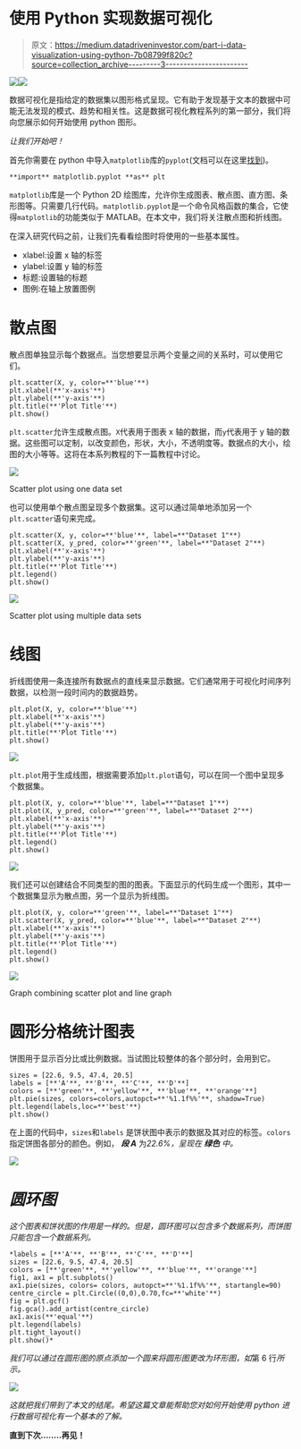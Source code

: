 # 使用 Python 实现数据可视化

> 原文：<https://medium.datadriveninvestor.com/part-i-data-visualization-using-python-7b08799f820c?source=collection_archive---------3----------------------->

[![](img/603795cd1ae2bb67dfa11effb18bbfe3.png)](http://www.track.datadriveninvestor.com/1B9E)![](img/f2657d7af21ed3e52a81d1dfaedd0aad.png)

数据可视化是指给定的数据集以图形格式呈现。它有助于发现基于文本的数据中可能无法发现的模式、趋势和相关性。这是数据可视化教程系列的第一部分，我们将向您展示如何开始使用 python 图形。

*让我们开始吧！*

首先你需要在 python 中导入`matplotlib`库的`pyplot`(文档可以在这里[找到](https://matplotlib.org/api/_as_gen/matplotlib.pyplot.html))。

```
**import** matplotlib.pyplot **as** plt
```

`matplotlib`库是一个 Python 2D 绘图库，允许你生成图表、散点图、直方图、条形图等。只需要几行代码。`matplotlib.pyplot`是一个命令风格函数的集合，它使得`matplotlib`的功能类似于 MATLAB。在本文中，我们将关注散点图和折线图。

在深入研究代码之前，让我们先看看绘图时将使用的一些基本属性。

*   xlabel:设置 x 轴的标签
*   ylabel:设置 y 轴的标签
*   标题:设置轴的标题
*   图例:在轴上放置图例

# **散点图**

散点图单独显示每个数据点。当您想要显示两个变量之间的关系时，可以使用它们。

```
plt.scatter(X, y, color=**'blue'**)
plt.xlabel(**'x-axis'**)
plt.ylabel(**'y-axis'**)
plt.title(**'Plot Title'**)
plt.show()
```

`plt.scatter`允许生成散点图。`X`代表用于图表 x 轴的数据，而`y`代表用于 y 轴的数据。这些图可以定制，以改变颜色，形状，大小，不透明度等。数据点的大小，绘图的大小等等。这将在本系列教程的下一篇教程中讨论。

![](img/0f2ce6bbd86141c3ff8bf8814f525842.png)

Scatter plot using one data set

也可以使用单个散点图呈现多个数据集。这可以通过简单地添加另一个`plt.scatter`语句来完成。

```
plt.scatter(X, y, color=**'blue'**, label=**"Dataset 1"**)
plt.scatter(X, y_pred, color=**'green'**, label=**"Dataset 2"**)
plt.xlabel(**'x-axis'**)
plt.ylabel(**'y-axis'**)
plt.title(**'Plot Title'**)
plt.legend()
plt.show()
```

![](img/cb9fbaf7539b5946255d2586d15c826a.png)

Scatter plot using multiple data sets

# **线图**

折线图使用一条连接所有数据点的直线来显示数据。它们通常用于可视化时间序列数据，以检测一段时间内的数据趋势。

```
plt.plot(X, y, color=**'blue'**)
plt.xlabel(**'x-axis'**)
plt.ylabel(**'y-axis'**)
plt.title(**'Plot Title'**)
plt.show()
```

![](img/c8f63027cdccb8270e206f252451c24d.png)

`plt.plot`用于生成线图，根据需要添加`plt.plot`语句，可以在同一个图中呈现多个数据集。

```
plt.plot(X, y, color=**'blue'**, label=**"Dataset 1"**)
plt.plot(X, y_pred, color=**'green'**, label=**"Dataset 2"**)
plt.xlabel(**'x-axis'**)
plt.ylabel(**'y-axis'**)
plt.title(**'Plot Title'**)
plt.legend()
plt.show()
```

![](img/784930d8b7990a68cdf804faad9f0cbf.png)

我们还可以创建结合不同类型的图的图表。下面显示的代码生成一个图形，其中一个数据集显示为散点图，另一个显示为折线图。

```
plt.plot(X, y, color=**'green'**, label=**"Dataset 1"**)
plt.scatter(X, y_pred, color=**'blue'**, label=**"Dataset 2"**)
plt.xlabel(**'x-axis'**)
plt.ylabel(**'y-axis'**)
plt.title(**'Plot Title'**)
plt.legend()
plt.show()
```

![](img/44ec057ff91999b00fb44ce787556743.png)

Graph combining scatter plot and line graph

# 圆形分格统计图表

饼图用于显示百分比或比例数据。当试图比较整体的各个部分时，会用到它。

```
sizes = [22.6, 9.5, 47.4, 20.5]
labels = [**'A'**, **'B'**, **'C'**, **'D'**]
colors = [**'green'**, **'yellow'**, **'blue'**, **'orange'**]
plt.pie(sizes, colors=colors,autopct=**'%1.1f%%'**, shadow=True)
plt.legend(labels,loc=**'best'**)
plt.show()
```

在上面的代码中，`sizes`和`labels` 是饼状图中表示的数据及其对应的标签。`colors`指定饼图各部分的颜色。例如， ***段 A*** 为*22.6%，呈现在 ***绿色*** 中。*

*![](img/b278773c911304764d97a2404a1331c9.png)*

# *圆环图*

*这个图表和饼状图的作用是一样的。但是，圆环图可以包含多个数据系列，而饼图只能包含一个数据系列。*

```
*labels = [**'A'**, **'B'**, **'C'**, **'D'**]
sizes = [22.6, 9.5, 47.4, 20.5]
colors = [**'green'**, **'yellow'**, **'blue'**, **'orange'**]
fig1, ax1 = plt.subplots()
ax1.pie(sizes, colors= colors, autopct=**'%1.1f%%'**, startangle=90)
centre_circle = plt.Circle((0,0),0.70,fc=**'white'**)
fig = plt.gcf()
fig.gca().add_artist(centre_circle)
ax1.axis(**'equal'**)
plt.legend(labels)
plt.tight_layout()
plt.show()*
```

*我们可以通过在圆形图的原点添加一个圆来将圆形图更改为环形图，如*第 6 行*所示。*

*![](img/3946b6292cf6f1b332aea529b015f6ef.png)*

*这就把我们带到了本文的结尾。希望这篇文章能帮助您对如何开始使用 python 进行数据可视化有一个基本的了解。*

**直到下次……..再见！**